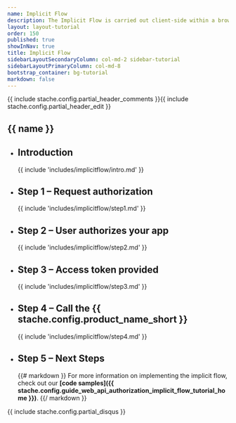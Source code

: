 ```yaml
---
name: Implicit Flow
description: The Implicit Flow is carried out client-side within a browser-based app. Since the code is available to the browser, the <%= stache.config.guide_apps_client_secret_name %> cannot be kept a secret and is not used to request an access token.  As a result, the access tokens that are issued are short-lived and there are no refresh tokens to extend them when they expire.
layout: layout-tutorial
order: 150
published: true
showInNav: true
title: Implicit Flow
sidebarLayoutSecondaryColumn: col-md-2 sidebar-tutorial
sidebarLayoutPrimaryColumn: col-md-8
bootstrap_container: bg-tutorial
markdown: false
---
```


{{ include stache.config.partial_header_comments }}{{ include stache.config.partial_header_edit }}

<section class="section-padding bg-tutorial">
  <div class="text-center">
    <h1 class="tutorial">{{ name }}</h1>

<ul class="slide-container">
<li class="introslide">
<h2 class="tutorial">Introduction</h2>

{{ include 'includes/implicitflow/intro.md' }}

</li>

<li class="slide">
<h2 class="tutorial">Step 1 &#8211; Request authorization</h2>

{{ include 'includes/implicitflow/step1.md' }}

</li>

<li class="slide">
<h2 class="tutorial">Step 2 &#8211; User authorizes your app</h2>

{{ include 'includes/implicitflow/step2.md' }}

</li>

<li class="slide">
<h2 class="tutorial">Step 3 &#8211; Access token provided</h2>

{{ include 'includes/implicitflow/step3.md' }}

</li>

<li class="slide">
<h2 class="tutorial">Step 4 &#8211; Call the {{ stache.config.product_name_short }}</h2>

{{ include 'includes/implicitflow/step4.md' }}

</li>

<li class="slide">
<h2 class="tutorial">Step 5 &#8211; Next Steps</h2>

{{# markdown }}
For more information on implementing the implicit flow, check out our **[code samples]({{ stache.config.guide_web_api_authorization_implicit_flow_tutorial_home }})**.
{{/ markdown }}
</li>


</div></section>

{{ include stache.config.partial_disqus }}
